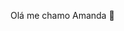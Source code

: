 Olá me chamo Amanda 👋

<!--
**amandadamo/amandadamo** is a ✨ _special_ ✨ repository because its `README.md` (this file) appears on your GitHub profile.

🌎SC|RS



